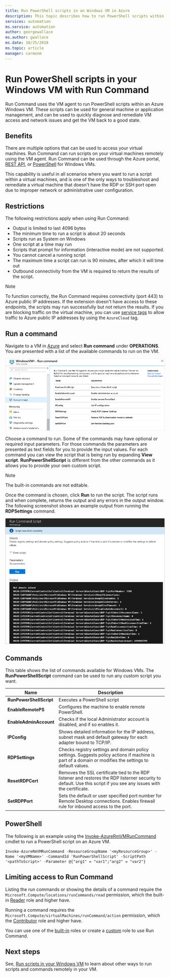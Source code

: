 ```yaml
---
title: Run PowerShell scripts in an Windows VM in Azure
description: This topic describes how to run PowerShell scripts within an Azure Windows virtual machine using Run Command
services: automation
ms.service: automation
author: georgewallace
ms.author: gwallace
ms.date: 10/25/2018
ms.topic: article
manager: carmonm
---
```

# Run PowerShell scripts in your Windows VM with Run Command

Run Command uses the VM agent to run PowerShell scripts within an Azure Windows VM. These scripts can be used for general machine or application management, and can be used to quickly diagnose and remediate VM access and network issues and get the VM back to a good state.

## Benefits

There are multiple options that can be used to access your virtual machines. Run Command can run scripts on your virtual machines remotely using the VM agent. Run Command can be used through the Azure portal, [REST API](/rest/api/compute/virtual%20machines%20run%20commands/runcommand), or [PowerShell](/powershell/module/azurerm.compute/invoke-azurermvmruncommand) for Windows VMs.

This capability is useful in all scenarios where you want to run a script within a virtual machines, and is one of the only ways to troubleshoot and remediate a virtual machine that doesn't have the RDP or SSH port open due to improper network or administrative user configuration.

## Restrictions

The following restrictions apply when using Run Command:

* Output is limited to last 4096 bytes
* The minimum time to run a script is about 20 seconds
* Scripts run as System on Windows
* One script at a time may run
* Scripts that prompt for information (interactive mode) are not supported.
* You cannot cancel a running script
* The maximum time a script can run is 90 minutes, after which it will time out
* Outbound connectivity from the VM is required to return the results of the script.

> [!NOTE]
> To function correctly, the Run Command requires connectivity (port 443) to Azure public IP addresses. If the extension doesn't have access to these endpoints, the scripts may run successfully but not return the results. If you are blocking traffic on the virtual machine, you can use [service tags](../../virtual-network/security-overview.md#service-tags) to allow traffic to Azure public IP addresses by using the `AzureCloud` tag.

## Run a command

Navigate to a VM in [Azure](https://portal.azure.com) and select **Run command** under **OPERATIONS**. You are presented with a list of the available commands to run on the VM.

![Run command list](./media/run-command/run-command-list.png)

Choose a command to run. Some of the commands may have optional or required input parameters. For those commands the parameters are presented as text fields for you to provide the input values. For each command you can view the script that is being run by expanding **View script**. **RunPowerShellScript** is different from the other commands as it allows you to provide your own custom script.

> [!NOTE]
> The built-in commands are not editable.

Once the command is chosen, click **Run** to run the script. The script runs and when complete, returns the output and any errors in the output window. The following screenshot shows an example output from running the **RDPSettings** command.

![Run command script output](./media/run-command/run-command-script-output.png)

## Commands

This table shows the list of commands available for Windows VMs. The **RunPowerShellScript** command can be used to run any custom script you want.

|**Name**|**Description**|
|---|---|
|**RunPowerShellScript**|Executes a PowerShell script|
|**EnableRemotePS**|Configures the machine to enable remote PowerShell.|
|**EnableAdminAccount**|Checks if the local Administrator account is disabled, and if so enables it.|
|**IPConfig**| Shows detailed information for the IP address, subnet mask and default gateway for each adapter bound to TCP/IP.|
|**RDPSettings**|Checks registry settings and domain policy settings. Suggests policy actions if machine is part of a domain or modifies the settings to default values.|
|**ResetRDPCert**|Removes the SSL certificate tied to the RDP listener and restores the RDP listerner security to default. Use this script if you see any issues with the certificate.|
|**SetRDPPort**|Sets the default or user specified port number for Remote Desktop connections. Enables firewall rule for inbound access to the port.|

## PowerShell

The following is an example using the [Invoke-AzureRmVMRunCommand](/powershell/module/azurerm.compute/invoke-azurermvmruncommand) cmdlet to run a PowerShell script on an Azure VM.

```azurepowershell-interactive
Invoke-AzureRmVMRunCommand -ResourceGroupName '<myResourceGroup>' -Name '<myVMName>' -CommandId 'RunPowerShellScript' -ScriptPath '<pathToScript>' -Parameter @{"arg1" = "var1";"arg2" = "var2"}
```

## Limiting access to Run Command

Listing the run commands or showing the details of a command require the `Microsoft.Compute/locations/runCommands/read` permission, which the built-in [Reader](../../role-based-access-control/built-in-roles.md#reader) role and higher have.

Running a command requires the `Microsoft.Compute/virtualMachines/runCommand/action` permission, which the [Contributor](../../role-based-access-control/built-in-roles.md#virtual-machine-contributor) role and higher have.

You can use one of the [built-in](../../role-based-access-control/built-in-roles.md) roles or create a [custom](../../role-based-access-control/custom-roles.md) role to use Run Command.

## Next steps

See, [Run scripts in your Windows VM](run-scripts-in-vm.md) to learn about other ways to run scripts and commands remotely in your VM.
